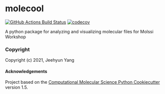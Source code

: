 molecool
==============================
[//]: # (Badges)
[![GitHub Actions Build Status](https://github.com/REPLACE_WITH_OWNER_ACCOUNT/molecool/workflows/CI/badge.svg)](https://github.com/REPLACE_WITH_OWNER_ACCOUNT/molecool/actions?query=workflow%3ACI)
[![codecov](https://codecov.io/gh/REPLACE_WITH_OWNER_ACCOUNT/molecool/branch/master/graph/badge.svg)](https://codecov.io/gh/REPLACE_WITH_OWNER_ACCOUNT/molecool/branch/master)


A python package for analyzing and visualizing molecular files for Molssi Workshop

### Copyright

Copyright (c) 2021, Jeehyun Yang


#### Acknowledgements
 
Project based on the 
[Computational Molecular Science Python Cookiecutter](https://github.com/molssi/cookiecutter-cms) version 1.5.
